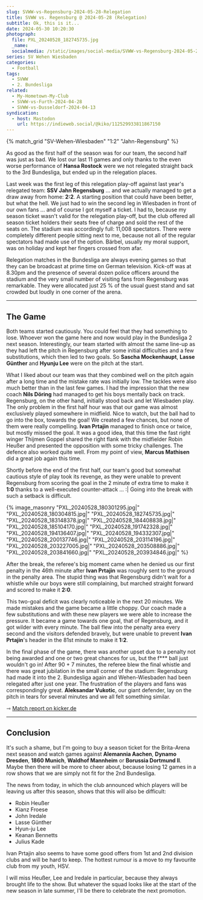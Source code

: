 ```yaml
---
slug: SVWW-vs-Regensburg-2024-05-28-Relegation
title: SVWW vs. Regensburg @ 2024-05-28 (Relegation)
subtitle: Ok, this is it...
date: 2024-05-30 10:20:30
photograph:
  file: PXL_20240528_182745735.jpg
  _name: 
  socialmedia: /static/images/social-media/SVWW-vs-Regensburg-2024-05-28-Relegation.png
series: SV Wehen Wiesbaden
categories:
  - Football
tags:
  - SVWW
  - 2. Bundesliga
related:
  - My-Hometown-My-Club
  - SVWW-vs-Furth-2024-04-28
  - SVWW-vs-Dusseldorf-2024-04-13
syndication:
  - host: Mastodon
    url: https://indieweb.social/@kiko/112529933811867150
---
```


{% match_grid "SV-Wehen-Wiesbaden" "1:2" "Jahn-Regensburg" %}

As good as the first half of the season was for our team, the second half was just as bad. We lost our last 11 games and only thanks to the even worse performance of **Hansa Rostock** were we not relegated straight back to the 3rd Bundesliga, but ended up in the relegation places.

Last week was the first leg of this relegation play-off against last year's relegated team: **SSV Jahn Regensburg** ... and we actually managed to get a draw away from home: **2:2**. A starting position that could have been better, but what the hell. We just had to win the second leg in Wiesbaden in front of our own fans ... and of course I got myself a ticket. I had to, because my season ticket wasn't valid for the relegation play-off, but the club offered all season ticket holders their seats free of charge and sold the rest of the seats on. The stadium was accordingly full: 11,008 spectators. There were completely different people sitting next to me, because not all of the regular spectators had made use of the option. Bärbel, usually my moral support, was on holiday and kept her fingers crossed from afar.

Relegation matches in the Bundesliga are always evening games so that they can be broadcast at prime time on German television. Kick-off was at 8.30pm and the presence of several dozen police officers around the stadium and the very small number of visiting fans from Regensburg was remarkable. They were allocated just 25 % of the usual guest stand and sat crowded but loudly in one corner of the arena.

<!-- more -->

---

## The Game

Both teams started cautiously. You could feel that they had something to lose. Whoever won the game here and now would play in the Bundesliga 2 next season. Interestingly, our team started with almost the same line-up as they had left the pitch in Regensburg after some initial difficulties and a few substitutions, which then led to two goals. So **Sascha Mockenhaupt**, **Lasse Günther** and **Hyunju Lee** were on the pitch at the start.

What I liked about our team was that they combined well on the pitch again after a long time and the mistake rate was initially low. The tackles were also much better than in the last few games. I had the impression that the new coach **Nils Döring** had managed to get his boys mentally back on track. Regensburg, on the other hand, initially stood back and let Wiesbaden play. The only problem in the first half hour was that our game was almost exclusively played somewhere in midfield. Nice to watch, but the ball had to go into the box, towards the goal! We created a few chances, but none of them were really compelling. **Ivan Prtajin** managed to finish once or twice, but mostly missed the goal. It was a good idea, that this time the fast right winger Thijmen Goppel shared the right flank with the midfielder Robin Heußer and presented the opposition with some tricky challenges. The defence also worked quite well. From my point of view, **Marcus Mathisen** did a great job again this time.

Shortly before the end of the first half, our team's good but somewhat cautious style of play took its revenge, as they were unable to prevent Regensburg from scoring the goal in the 2 minute of extra time to make it **1:0** thanks to a well-executed counter-attack ... :| Going into the break with such a setback is difficult.

{% image_masonry
  "PXL_20240528_180301295.jpg|"
  "PXL_20240528_180304815.jpg|"
  "PXL_20240528_182745735.jpg|"
  "PXL_20240528_183148378.jpg|"
  "PXL_20240528_184408838.jpg|"
  "PXL_20240528_185104170.jpg|"
  "PXL_20240528_191742328.jpg|"
  "PXL_20240528_194136407.jpg|"
  "PXL_20240528_194332307.jpg|"
  "PXL_20240528_200137746.jpg|"
  "PXL_20240528_203114196.jpg|"
  "PXL_20240528_203227005.jpg|"
  "PXL_20240528_203508886.jpg|"
  "PXL_20240528_203841660.jpg|"
  "PXL_20240528_203934846.jpg|"
%}

After the break, the referee's big moment came when he denied us our first penalty in the 46th minute after **Ivan Prtajin** was roughly sent to the ground in the penalty area. The stupid thing was that Regensburg didn't wait for a whistle while our boys were still complaining, but marched straight forward and scored to make it **2:0**.

This two-goal deficit was clearly noticeable in the next 20 minutes. We made mistakes and the game became a little choppy. Our coach made a few substitutions and with these new players we were able to increase the pressure. It became a game towards one goal, that of Regensburg, and it got wilder with every minute. The ball flew into the penalty area every second and the visitors defended bravely, but were unable to prevent **Ivan Prtajin**'s header in the 81st minute to make it **1:2**.

In the final phase of the game, there was another upset due to a penalty not being awarded and one or two great chances for us, but the f*** ball just wouldn't go in! After 90 + 7 minutes, the referee blew the final whistle and there was great jubilation in the small corner of the stadium: Regensburg had made it into the 2. Bundesliga again and Wehen-Wiesbaden had been relegated after just one year. The frustration of the players and fans was correspondingly great. **Aleksandar Vukotic**, our giant defender, lay on the pitch in tears for several minutes and we all felt something similar.

&#x21FE;&nbsp;[Match report on kicker.de](https://www.kicker.de/wiesbaden-gegen-regensburg-2024-bundesliga-relegation-4910422/analyse)

---

## Conclusion

It's such a shame, but I'm going to buy a season ticket for the Brita-Arena next season and watch games against **Alemannia Aachen**, **Dynamo Dresden**, **1860 Munich**, **Waldhof Mannheim** or **Borussia Dortmund II**. Maybe then there will be more to cheer about, because losing 12 games in a row shows that we are simply not fit for the 2nd Bundesliga.

The news from today, in which the club announced which players will be leaving us after this season, shows that this will also be difficult:

* Robin Heußer
* Kianz Froese
* John Iredale
* Lasse Günther
* Hyun-ju Lee
* Keanan Bennetts
* Julius Kade

Ivan Prtajin also seems to have some good offers from 1st and 2nd division clubs and will be hard to keep. The hottest rumour is a move to my favourite club from my youth, HSV.

I will miss Heußer, Lee and Iredale in particular, because they always brought life to the show. But whatever the squad looks like at the start of the new season in late summer, I'll be there to celebrate the next promotion.
